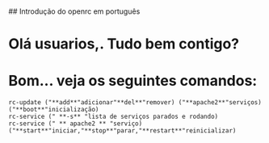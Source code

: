 <br>## Introdução do openrc em português</br>
# Olá usuarios,. Tudo bem contigo?
# Bom... veja os seguintes comandos:
```
rc-update ("**add**"adicionar"**del**"remover) ("**apache2**"serviços) ("**boot**"inicialização)
rc-service (" **-s** "lista de serviços parados e rodando)
rc-service (" ** apache2 ** "serviço) ("**start**"iniciar,"**stop**"parar,"**restart**"reinicializar)
```
